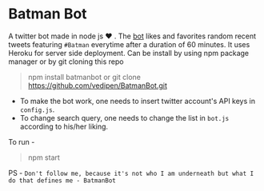 # Batman Bot
A twitter bot made in node js :heart: . The [bot](www.twitter.com/_i_Batman_i_) likes and
favorites random recent tweets featuring `#Batman` everytime after a duration of 60 minutes. 
It uses Heroku for server side deployment.
Can be install by using npm package manager or by git cloning this repo

> npm install batmanbot
or
> git clone https://github.com/vedipen/BatmanBot.git

* To make the bot work, one needs to insert twitter account's API keys in
`config.js`.
* To change search query, one needs to change the list in `bot.js` according to his/her liking.

To run - 
> npm start

PS - `Don't follow me, because it's not who I am underneath but what I do that
defines me - BatmanBot`
